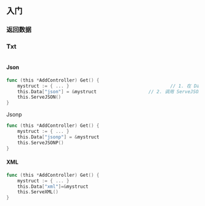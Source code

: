 ## 入门





### 返回数据

### Txt

```go

```

#### Json

```go
func (this *AddController) Get() {
    mystruct := { ... }										// 1. 在 Data 中设置 json 
    this.Data["json"] = &mystruct					// 2. 调用 ServeJSON()
    this.ServeJSON()
}
```

Jsonp

```go
func (this *AddController) Get() {
    mystruct := { ... }
    this.Data["jsonp"] = &mystruct
    this.ServeJSONP()
}
```



#### XML

```go
func (this *AddController) Get() {
    mystruct := { ... }
    this.Data["xml"]=&mystruct
    this.ServeXML()
}
```



